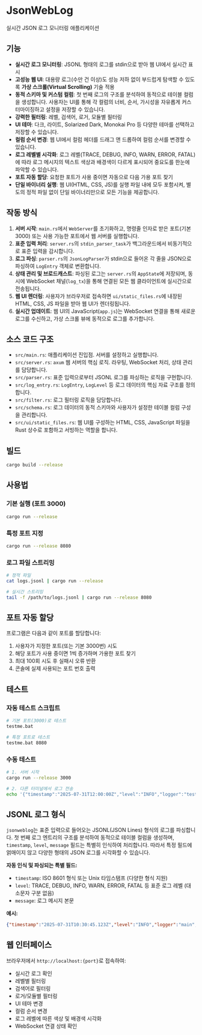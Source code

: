 # JsonWebLog

실시간 JSON 로그 모니터링 애플리케이션

## 기능

- **실시간 로그 모니터링**: JSONL 형태의 로그를 stdin으로 받아 웹 UI에서 실시간 표시
- **고성능 웹 UI**: 대용량 로그(수만 건 이상)도 성능 저하 없이 부드럽게 탐색할 수 있도록 **가상 스크롤(Virtual Scrolling)** 기술 적용
- **동적 스키마 및 커스텀 컬럼**: 첫 번째 로그의 구조를 분석하여 동적으로 테이블 컬럼을 생성합니다. 사용자는 UI를 통해 각 컬럼의 너비, 순서, 가시성을 자유롭게 커스터마이징하고 설정을 저장할 수 있습니다.
- **강력한 필터링**: 레벨, 검색어, 로거, 모듈별 필터링
- **UI 테마**: 다크, 라이트, Solarized Dark, Monokai Pro 등 다양한 테마를 선택하고 저장할 수 있습니다.
- **컬럼 순서 변경**: 웹 UI에서 컬럼 헤더를 드래그 앤 드롭하여 컬럼 순서를 변경할 수 있습니다.
- **로그 레벨별 시각화**: 로그 레벨(TRACE, DEBUG, INFO, WARN, ERROR, FATAL)에 따라 로그 메시지의 텍스트 색상과 배경색이 다르게 표시되어 중요도를 한눈에 파악할 수 있습니다.
- **포트 자동 할당**: 요청한 포트가 사용 중이면 자동으로 다음 가용 포트 찾기
- **단일 바이너리 실행**: 웹 UI(HTML, CSS, JS)를 실행 파일 내에 모두 포함시켜, 별도의 정적 파일 없이 단일 바이너리만으로 모든 기능을 제공합니다.

## 작동 방식

1. **서버 시작**: `main.rs`에서 `WebServer`를 초기화하고, 명령줄 인자로 받은 포트(기본 3000) 또는 사용 가능한 포트에서 웹 서버를 실행합니다.
2. **표준 입력 처리**: `server.rs`의 `stdin_parser_task`가 백그라운드에서 비동기적으로 표준 입력을 감시합니다.
3. **로그 파싱**: `parser.rs`의 `JsonLogParser`가 stdin으로 들어온 각 줄을 JSON으로 파싱하여 `LogEntry` 객체로 변환합니다.
4. **상태 관리 및 브로드캐스트**: 파싱된 로그는 `server.rs`의 `AppState`에 저장되며, 동시에 WebSocket 채널(`log_tx`)을 통해 연결된 모든 웹 클라이언트에 실시간으로 전송됩니다.
5. **웹 UI 렌더링**: 사용자가 브라우저로 접속하면 `ui/static_files.rs`에 내장된 HTML, CSS, JS 파일을 받아 웹 UI가 렌더링됩니다.
6. **실시간 업데이트**: 웹 UI의 JavaScript(`app.js`)는 WebSocket 연결을 통해 새로운 로그를 수신하고, 가상 스크롤 뷰에 동적으로 로그를 추가합니다.

## 소스 코드 구조

- `src/main.rs`: 애플리케이션 진입점. 서버를 설정하고 실행합니다.
- `src/server.rs`: `axum` 웹 서버의 핵심 로직. 라우팅, WebSocket 처리, 상태 관리를 담당합니다.
- `src/parser.rs`: 표준 입력으로부터 JSONL 로그를 파싱하는 로직을 구현합니다.
- `src/log_entry.rs`: `LogEntry`, `LogLevel` 등 로그 데이터의 핵심 자료 구조를 정의합니다.
- `src/filter.rs`: 로그 필터링 로직을 담당합니다.
- `src/schema.rs`: 로그 데이터의 동적 스키마와 사용자가 설정한 테이블 컬럼 구성을 관리합니다.
- `src/ui/static_files.rs`: 웹 UI를 구성하는 HTML, CSS, JavaScript 파일을 Rust 상수로 포함하고 서빙하는 역할을 합니다.

## 빌드

```bash
cargo build --release
```

## 사용법

### 기본 실행 (포트 3000)

```bash
cargo run --release
```

### 특정 포트 지정

```bash
cargo run --release 8080
```

### 로그 파일 스트리밍

```bash
# 정적 파일
cat logs.jsonl | cargo run --release

# 실시간 스트리밍
tail -f /path/to/logs.jsonl | cargo run --release 8080
```

## 포트 자동 할당

프로그램은 다음과 같이 포트를 할당합니다:

1. 사용자가 지정한 포트(또는 기본 3000번) 시도
2. 해당 포트가 사용 중이면 1씩 증가하며 가용한 포트 찾기
3. 최대 100회 시도 후 실패시 오류 반환
4. 콘솔에 실제 사용되는 포트 번호 출력

## 테스트

### 자동 테스트 스크립트

```bash
# 기본 포트(3000)로 테스트
testme.bat

# 특정 포트로 테스트
testme.bat 8080
```

### 수동 테스트

```bash
# 1. 서버 시작
cargo run --release 3000

# 2. 다른 터미널에서 로그 전송
echo '{"timestamp":"2025-07-31T12:00:00Z","level":"INFO","logger":"test","message":"Hello World"}' | cargo run --release 3000
```

## JSONL 로그 형식

`jsonweblog`는 표준 입력으로 들어오는 JSONL(JSON Lines) 형식의 로그를 파싱합니다.
첫 번째 로그 엔트리의 구조를 분석하여 동적으로 테이블 컬럼을 생성하며, `timestamp`, `level`, `message` 필드는 특별히 인식하여 처리합니다. 따라서 특정 필드에 얽매이지 않고 다양한 형태의 JSON 로그를 시각화할 수 있습니다.

**자동 인식 및 파싱되는 특별 필드:**

- `timestamp`: ISO 8601 형식 또는 Unix 타임스탬프 (다양한 형식 지원)
- `level`: TRACE, DEBUG, INFO, WARN, ERROR, FATAL 등 표준 로그 레벨 (대소문자 구분 없음)
- `message`: 로그 메시지 본문

**예시:**

```json
{"timestamp":"2025-07-31T10:30:45.123Z","level":"INFO","logger":"main","message":"Application started","module":"app.py","function":"main","custom_field":"value"}
```

## 웹 인터페이스

브라우저에서 `http://localhost:{port}`로 접속하여:

- 실시간 로그 확인
- 레벨별 필터링
- 검색어로 필터링
- 로거/모듈별 필터링
- UI 테마 변경
- 컬럼 순서 변경
- 로그 레벨에 따른 색상 및 배경색 시각화
- WebSocket 연결 상태 확인
